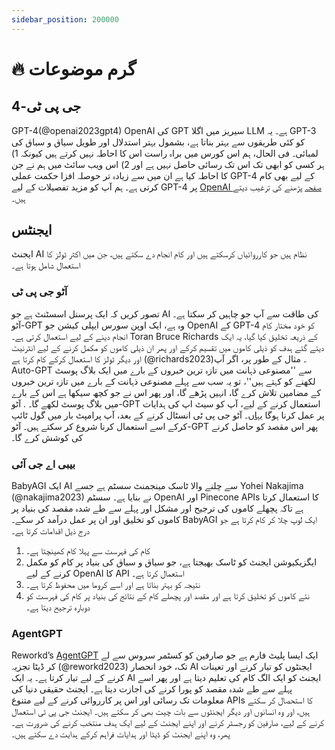 ```yaml
---
sidebar_position: 200000
---
```


# 🔥 گرم موضوعات

## جی پی ٹی-4

GPT-4(@openai2023gpt4) OpenAI کی GPT سیریز میں اگلا LLM ہے۔ یہ GPT-3 کو کئی طریقوں سے بہتر بناتا ہے، بشمول بہتر استدلال اور طویل سیاق و سباق کی لمبائی۔ فی الحال، ہم اس کورس میں براہ راست اس کا احاطہ نہیں کرتے ہیں کیونکہ 1) ہر کسی کو ابھی تک اس تک رسائی حاصل نہیں ہے اور 2) اس ویب سائٹ میں ہم نے جن کا احاطہ کیا ہے ان میں سے زیادہ تر حوصلہ افزا حکمت عملی GPT-4 کے لیے بھی کام کرتی ہے۔ ہم آپ کو مزید تفصیلات کے لیے GPT-4 پر [OpenAI صفحہ](https://openai.com/research/gpt-4) پڑھنے کی ترغیب دیتے ہیں۔

## ایجنٹس

ایجنٹ AI نظام ہیں جو کارروائیاں کرسکتے ہیں اور کام انجام دے سکتے ہیں، جن میں اکثر ٹولز کا استعمال شامل ہوتا ہے۔

### آٹو جی پی ٹی
تصور کریں کہ ایک پرسنل اسسٹنٹ ہے جو AI کی طاقت سے آپ جو چاہیں کر سکتا ہے۔ آٹو-GPT وہ ہے، ایک اوپن سورس ایپلی کیشن جو OpenAI کے GPT-4 کو خود مختار کام انجام دینے کے لیے استعمال کرتی ہے۔ Toran Bruce Richards کے ذریعہ تخلیق کیا گیا، یہ ایک دیئے گئے ہدف کو ذیلی کاموں میں تقسیم کرکے اور پھر ان ذیلی کاموں کو مکمل کرنے کے لیے انٹرنیٹ اور دیگر ٹولز کا استعمال کرکے کام کرتا ہے (@richards2023)۔ مثال کے طور پر، اگر آپ Auto-GPT سے ''مصنوعی ذہانت میں تازہ ترین خبروں کے بارے میں ایک بلاگ پوسٹ لکھنے کو کہتے ہیں''، تو یہ سب سے پہلے مصنوعی ذہانت کے بارے میں تازہ ترین خبروں کے مضامین تلاش کرے گا، انہیں پڑھے گا، اور پھر اس نے جو کچھ سیکھا ہے اس کے بارے میں بلاگ پوسٹ لکھے گا۔ . آٹو-GPT استعمال کرنے کے لیے، آپ کو سیٹ اپ کی ہدایات پر عمل کرنا ہوگا [یہاں](https://significant-gravitas.github.io/Auto-GPT/setup/)۔ آٹو جی پی ٹی انسٹال کرنے کے بعد، آپ پرامپٹ بار میں گول ٹائپ کرکے اسے استعمال کرنا شروع کر سکتے ہیں۔ آٹو-GPT پھر اس مقصد کو حاصل کرنے کی کوشش کرے گا۔

### بیبی اے جی آئی
BabyAGI ایک AI سے چلنے والا ٹاسک مینجمنٹ سسٹم ہے جسے Yohei Nakajima (@nakajima2023) نے بنایا ہے۔ سسٹم OpenAI اور Pinecone APIs کا استعمال کرتا ہے تاکہ پچھلے کاموں کی ترجیح اور مشکل اور پہلے سے طے شدہ مقصد کی بنیاد پر کاموں کو تخلیق اور ان پر عمل درآمد کر سکے۔ BabyAGI ایک لوپ چلا کر کام کرتا ہے جو درج ذیل اقدامات کرتا ہے۔
1. کام کی فہرست سے پہلا کام کھینچتا ہے۔
2. ایگزیکیوشن ایجنٹ کو ٹاسک بھیجتا ہے، جو سیاق و سباق کی بنیاد پر کام کو مکمل کرنے کے لیے OpenAI کا API استعمال کرتا ہے۔
3. نتیجہ کو بہتر بناتا ہے اور اسے کروما میں محفوظ کرتا ہے۔
4. نئے کاموں کو تخلیق کرتا ہے اور مقصد اور پچھلے کام کے نتائج کی بنیاد پر کام کی فہرست کو دوبارہ ترجیح دیتا ہے۔

### AgentGPT
Reworkd’s [AgentGPT](https://agentgpt.reworkd.ai/) ایک ایسا پلیٹ فارم ہے جو صارفین کو کسٹمر سروس سے لے کر ڈیٹا تجزیہ (@reworkd2023) تک، خود انحصار AI ایجنٹوں کو تیار کرنے اور تعینات کرنے کے لیے تیار کرتا ہے۔ یہ ایک AI ایجنٹ کو ایک الگ کام کی تعلیم دیتا ہے اور پھر اسے پہلے سے طے شدہ مقصد کو پورا کرنے کی اجازت دیتا ہے۔ ایجنٹ حقیقی دنیا کی معلومات تک رسائی اور اس پر کارروائی کرنے کے لیے متنوع APIs کا استحصال کر سکتے ہیں، اور وہ انسانوں اور دیگر ایجنٹوں سے بات چیت بھی کر سکتے ہیں۔ ایجنٹ جی پی ٹی استعمال کرنے کے لیے، صارفین کو رجسٹر کرنے اور اپنے ایجنٹ کے لیے ایک ہدف منتخب کرنے کی ضرورت ہے۔ پھر، وہ اپنے ایجنٹ کو ڈیٹا اور ہدایات فراہم کرکے ہدایت دے سکتے ہیں۔